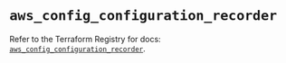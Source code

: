 # `aws_config_configuration_recorder`

Refer to the Terraform Registry for docs: [`aws_config_configuration_recorder`](https://registry.terraform.io/providers/hashicorp/aws/5.60.0/docs/resources/config_configuration_recorder).
